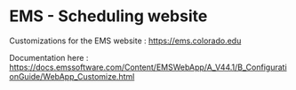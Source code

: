 # EMS - Scheduling website

Customizations for the EMS website : https://ems.colorado.edu

Documentation here : https://docs.emssoftware.com/Content/EMSWebApp/A_V44.1/B_ConfigurationGuide/WebApp_Customize.html
